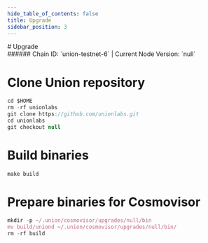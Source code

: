 ```yaml
---
hide_table_of_contents: false
title: Upgrade
sidebar_position: 3
---
```


<div class="h1-with-icon icon-union">
# Upgrade
</div>
###### Chain ID: `union-testnet-6` | Current Node Version: `null`


# Clone Union repository
```js
cd $HOME
rm -rf unionlabs
git clone https://github.com/unionlabs.git
cd unionlabs
git checkout null
 ```

# Build binaries
```js
make build
 ```

# Prepare binaries for Cosmovisor
```js
mkdir -p ~/.union/cosmovisor/upgrades/null/bin
mv build/uniond ~/.union/cosmovisor/upgrades/null/bin/
rm -rf build
```